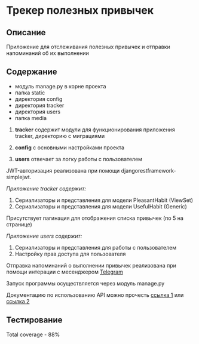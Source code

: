 # Трекер полезных привычек

## Описание

Приложение для отслеживания полезных привычек и отправки напоминаний об их выполнении

## Содержание

* модуль manage.py в корне проекта
* папка static
* директория config
* директория tracker
* директория users
* папка media

1. **tracker** содержит модули для функционирования приложения tracker, директорию с миграциями

2. **config** с основными настройками проекта

3. **users** отвечает за логку работы с пользователем

JWT-авторизация реализована при помощи djangorestframework-simplejwt.


*Приложение tracker содержит:*
1. Сериализаторы и представления для модели PleasantHabit (ViewSet)
2. Сериализаторы и представления для модели UsefulHabit (Generic)

Присутствует пагинация для отображения списка привычек (по 5 на странице)

*Приложение users содержит:*

1. Сериализаторы и представления для работы с пользователем
2. Настройку прав доступа для пользователя

Отправка напоминаний о выполнении привычек реализована при помощи интерации с месенджером [Telegram](https://web.telegram.org/)

Запуск программы осуществляется через модуль manage.py

Документацию по использованию API можно прочесть [ссылка 1](http://127.0.0.1:8000/redoc/) или [ссылка 2](http://127.0.0.1:8000/swagger/)

## Тестирование
Total coverage - 88%
